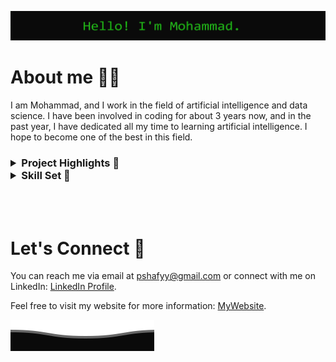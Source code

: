 ![Alt Text](img/header.gif)

# About me 👨‍💻
I am Mohammad, and I work in the field of artificial intelligence and data science. I have been involved in coding for about 3 years now, and in the past year, I have dedicated all my time to learning artificial intelligence. I hope to become one of the best in this field.


<h3>
<details>
<summary>Project Highlights 🚀</summary> 
<h6>
  
- **Iris Dataset**:
  Conducted comprehensive analysis using the Iris dataset to categorize flowers based on features such as "SepalLengthCm" and "PetalWidthCm."

- **Titanic Dataset:**
  Built a predictive model to determine passenger survival on the Titanic using machine learning techniques, analyzing factors like gender, class, and age.

- **Adult Dataset:**
  Utilized the Adult dataset to predict financial status based on socio-economic factors, employing data analysis and predictive modeling.

- **NYC Taxi Trip Duration:**
  Investigated NYC Taxi Trip Duration dataset, extracting insights and developing models to predict taxi trip durations, enhancing transportation efficiency.
</h6>

</details>



<details>
<summary>Skill Set 💪</summary>

<h5>
  
Programming Languages
|Python|
|-|
| <img src="img/python.webp" alt="Image1" width="50"/> |

Libraries and Frameworks
|scikit-learn|docker|pytorch|seaborn|numpy|pandas|
|-|-|-|-|-|-|
| <img src="img/scikit-learn.png" alt="Image1" width="50"/> | <img src="img/docker.png" alt="Image1" width="50"/> | <img src="img/pytorch.png" alt="Image1" width="50"/> | <img src="img/seaborn.jpeg" alt="Image1" width="50"/> | <img src="img/numpy.png" alt="Image1" width="50"/> | <img src="img/pandas.png" alt="Image1" width="50"/> |


Databases
|SQL|Mongodb|
|-|-|
| <img src="img/sql.png" alt="Image1" width="50"/> | <img src="img/mongodb.png" alt="Image1" width="50"/>                     |

Tools
|ubuntu|vscode|git|jupyter_lab|
|-|-|-|-|
| <img src="img/ubuntu.png" alt="Image1" width="50"/> | <img src="img/vscode.png" alt="Image1" width="50"/> | <img src="img/git.png" alt="Image1" width="50"/> | <img src="img/jupyter-notebook.png" alt="Image1" width="50"/> |

</details>

</h5>

</h3>

<br>

<br>

# Let's Connect 🤝

You can reach me via email at pshafyy@gmail.com or connect with me on LinkedIn: [LinkedIn Profile](https://www.linkedin.com/in/mohammad-shafi-i-007034238).

Feel free to visit my website for more information: [MyWebsite](https://www.mo3h.ir).


![Alt Text](img/Bottom.svg)
